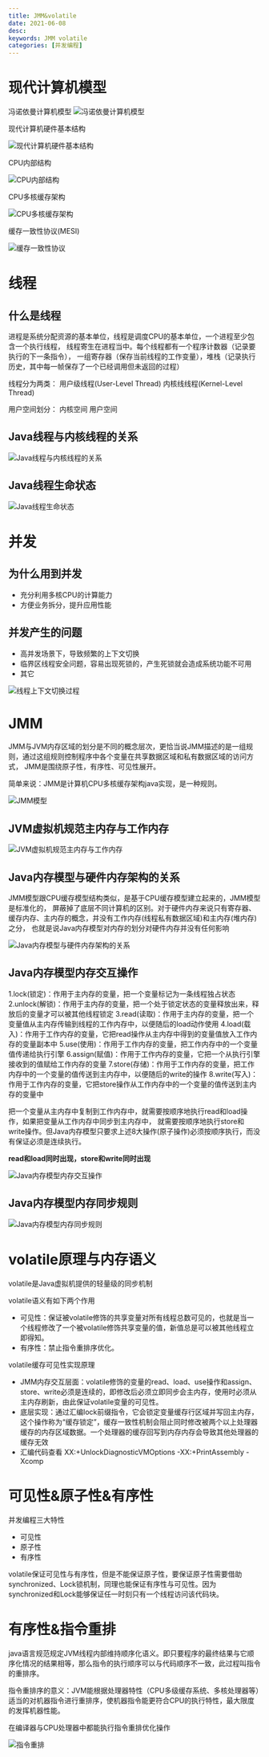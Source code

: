 ```yaml
---
title: JMM&volatile
date: 2021-06-08
desc:
keywords: JMM volatile
categories: [并发编程]
---
```

# 现代计算机模型

冯诺依曼计算机模型
![冯诺依曼计算机模型](/uploads/java/concurrent/冯诺依曼计算机模型.png)

现代计算机硬件基本结构 

![现代计算机硬件基本结构](/uploads/java/concurrent/现代计算机硬件基本结构.png)

CPU内部结构

![CPU内部结构](/uploads/java/concurrent/CPU内部结构.png)

CPU多核缓存架构

![CPU多核缓存架构](/uploads/java/concurrent/CPU多核缓存架构.png)

缓存一致性协议(MESI)

![缓存一致性协议](/uploads/java/concurrent/缓存一致性协议.png)

# 线程

## 什么是线程

进程是系统分配资源的基本单位，线程是调度CPU的基本单位，一个进程至少包含一个执行线程，
线程寄生在进程当中。每个线程都有一个程序计数器（记录要执行的下一条指令），
一组寄存器（保存当前线程的工作变量），堆栈（记录执行历史，其中每一帧保存了一个已经调用但未返回的过程）

线程分为两类：
用户级线程(User-Level Thread)
内核线线程(Kernel-Level Thread)

用户空间划分：
内核空间
用户空间

## Java线程与内核线程的关系

![Java线程与内核线程的关系](/uploads/java/concurrent/Java线程与内核线程的关系.png)

## Java线程生命状态

![Java线程生命状态](/uploads/java/concurrent/Java线程生命状态.png)

# 并发

## 为什么用到并发

- 充分利用多核CPU的计算能力
- 方便业务拆分，提升应用性能

## 并发产生的问题

- 高并发场景下，导致频繁的上下文切换
- 临界区线程安全问题，容易出现死锁的，产生死锁就会造成系统功能不可用
- 其它

![线程上下文切换过程](/uploads/java/concurrent/线程上下文切换过程.png)

# JMM

JMM与JVM内存区域的划分是不同的概念层次，更恰当说JMM描述的是一组规则，通过这组规则控制程序中各个变量在共享数据区域和私有数据区域的访问方式，
JMM是围绕原子性，有序性、可见性展开。

简单来说：JMM是计算机CPU多核缓存架构java实现，是一种规则。

![JMM模型](/uploads/java/concurrent/JMM模型.png)

## JVM虚拟机规范主内存与工作内存

![JVM虚拟机规范主内存与工作内存](/uploads/java/concurrent/JVM虚拟机规范主内存与工作内存.png)

## Java内存模型与硬件内存架构的关系

JMM模型跟CPU缓存模型结构类似，是基于CPU缓存模型建立起来的，JMM模型是标准化的，
屏蔽掉了底层不同计算机的区别。对于硬件内存来说只有寄存器、缓存内存、主内存的概念，并没有工作内存(线程私有数据区域)和主内存(堆内存)之分，
也就是说Java内存模型对内存的划分对硬件内存并没有任何影响

![Java内存模型与硬件内存架构的关系](/uploads/java/concurrent/Java内存模型与硬件内存架构的关系.png)

## Java内存模型内存交互操作

1.lock(锁定)：作用于主内存的变量，把一个变量标记为一条线程独占状态
2.unlock(解锁)：作用于主内存的变量，把一个处于锁定状态的变量释放出来，释放后的变量才可以被其他线程锁定
3.read(读取)：作用于主内存的变量，把一个变量值从主内存传输到线程的工作内存中，以便随后的load动作使用
4.load(载入)：作用于工作内存的变量，它把read操作从主内存中得到的变量值放入工作内存的变量副本中
5.use(使用)：作用于工作内存的变量，把工作内存中的一个变量值传递给执行引擎
6.assign(赋值)：作用于工作内存的变量，它把一个从执行引擎接收到的值赋给工作内存的变量
7.store(存储)：作用于工作内存的变量，把工作内存中的一个变量的值传送到主内存中，以便随后的write的操作
8.write(写入)：作用于工作内存的变量，它把store操作从工作内存中的一个变量的值传送到主内存的变量中

把一个变量从主内存中复制到工作内存中，就需要按顺序地执行read和load操作，如果把变量从工作内存中同步到主内存中，
就需要按顺序地执行store和write操作。但Java内存模型只要求上述8大操作(原子操作)必须按顺序执行，而没有保证必须是连续执行。

**read和load同时出现，store和write同时出现**

![Java内存模型内存交互操作](/uploads/java/concurrent/Java内存模型内存交互操作.png)

## Java内存模型内存同步规则

![Java内存模型内存同步规则](source/uploads/java/concurrent/Java内存模型内存同步规则.png)

# volatile原理与内存语义

volatile是Java虚拟机提供的轻量级的同步机制

volatile语义有如下两个作用
- 可见性：保证被volatile修饰的共享变量对所有线程总数可见的，也就是当一个线程修改了一个被volatile修饰共享变量的值，新值总是可以被其他线程立即得知。
- 有序性：禁止指令重排序优化。

volatile缓存可见性实现原理
- JMM内存交互层面：volatile修饰的变量的read、load、use操作和assign、store、write必须是连续的，即修改后必须立即同步会主内存，使用时必须从主内存刷新，由此保证volatile变量的可见性。
- 底层实现：通过汇编lock前缀指令，它会锁定变量缓存行区域并写回主内存，这个操作称为“缓存锁定”，缓存一致性机制会阻止同时修改被两个以上处理器缓存的内存区域数据。一个处理器的缓存回写到内存内存会导致其他处理器的缓存无效
- 汇编代码查看
XX:+UnlockDiagnosticVMOptions -XX:+PrintAssembly -Xcomp

# 可见性&原子性&有序性

并发编程三大特性
- 可见性
- 原子性
- 有序性

volatile保证可见性与有序性，但是不能保证原子性，要保证原子性需要借助synchronized、Lock锁机制，同理也能保证有序性与可见性。因为synchronized和Lock能够保证任一时刻只有一个线程访问该代码块。

# 有序性&指令重排

java语言规范规定JVM线程内部维持顺序化语义。即只要程序的最终结果与它顺序化情况的结果相等，那么指令的执行顺序可以与代码顺序不一致，此过程叫指令的重排序。

指令重排序的意义：JVM能根据处理器特性（CPU多级缓存系统、多核处理器等）适当的对机器指令进行重排序，使机器指令能更符合CPU的执行特性，最大限度的发挥机器性能。

在编译器与CPU处理器中都能执行指令重排优化操作

![指令重排](source/uploads/java/concurrent/指令重排.png)
